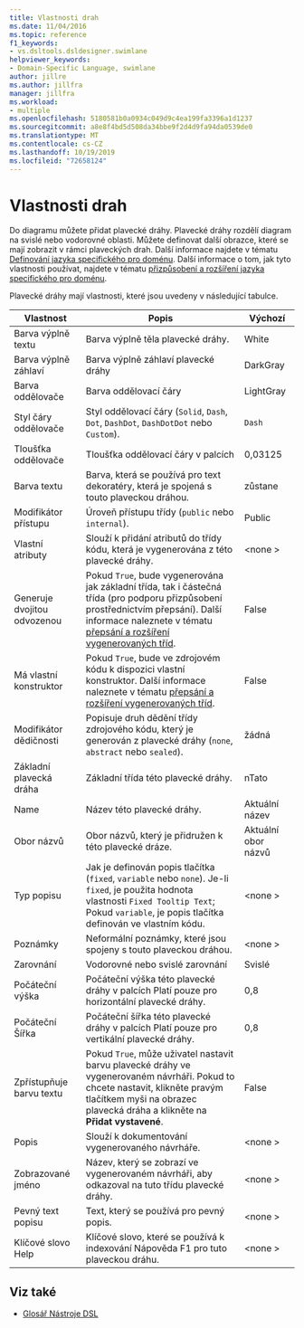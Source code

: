 ```yaml
---
title: Vlastnosti drah
ms.date: 11/04/2016
ms.topic: reference
f1_keywords:
- vs.dsltools.dsldesigner.swimlane
helpviewer_keywords:
- Domain-Specific Language, swimlane
author: jillre
ms.author: jillfra
manager: jillfra
ms.workload:
- multiple
ms.openlocfilehash: 5180581b0a0934c049d9c4ea199fa3396a1d1237
ms.sourcegitcommit: a8e8f4bd5d508da34bbe9f2d4d9fa94da0539de0
ms.translationtype: MT
ms.contentlocale: cs-CZ
ms.lasthandoff: 10/19/2019
ms.locfileid: "72658124"
---
```

# <a name="properties-of-swimlanes"></a>Vlastnosti drah
Do diagramu můžete přidat plavecké dráhy. Plavecké dráhy rozdělí diagram na svislé nebo vodorovné oblasti. Můžete definovat další obrazce, které se mají zobrazit v rámci plaveckých drah. Další informace najdete v tématu [Definování jazyka specifického pro doménu](../modeling/how-to-define-a-domain-specific-language.md). Další informace o tom, jak tyto vlastnosti používat, najdete v tématu [přizpůsobení a rozšíření jazyka specifického pro doménu](../modeling/customizing-and-extending-a-domain-specific-language.md).

 Plavecké dráhy mají vlastnosti, které jsou uvedeny v následující tabulce.

|Vlastnost|Popis|Výchozí|
|-|-|-|
|Barva výplně textu|Barva výplně těla plavecké dráhy.|White|
|Barva výplně záhlaví|Barva výplně záhlaví plavecké dráhy|DarkGray|
|Barva oddělovače|Barva oddělovací čáry|LightGray|
|Styl čáry oddělovače|Styl oddělovací čáry (`Solid`, `Dash`, `Dot`, `DashDot`, `DashDotDot` nebo `Custom`).|`Dash`|
|Tloušťka oddělovače|Tloušťka oddělovací čáry v palcích|0,03125|
|Barva textu|Barva, která se používá pro text dekoratéry, která je spojená s touto plaveckou dráhou.|zůstane|
|Modifikátor přístupu|Úroveň přístupu třídy (`public` nebo `internal`).|Public|
|Vlastní atributy|Slouží k přidání atributů do třídy kódu, která je vygenerována z této plavecké dráhy.|\<none >|
|Generuje dvojitou odvozenou|Pokud `True`, bude vygenerována jak základní třída, tak i částečná třída (pro podporu přizpůsobení prostřednictvím přepsání). Další informace naleznete v tématu [přepsání a rozšíření vygenerovaných tříd](../modeling/overriding-and-extending-the-generated-classes.md).|False|
|Má vlastní konstruktor|Pokud `True`, bude ve zdrojovém kódu k dispozici vlastní konstruktor. Další informace naleznete v tématu [přepsání a rozšíření vygenerovaných tříd](../modeling/overriding-and-extending-the-generated-classes.md).|False|
|Modifikátor dědičnosti|Popisuje druh dědění třídy zdrojového kódu, který je generován z plavecké dráhy (`none`, `abstract` nebo `sealed`).|žádná|
|Základní plavecká dráha|Základní třída této plavecké dráhy.|nTato|
|Name|Název této plavecké dráhy.|Aktuální název|
|Obor názvů|Obor názvů, který je přidružen k této plavecké dráze.|Aktuální obor názvů|
|Typ popisu|Jak je definován popis tlačítka (`fixed`, `variable` nebo `none`). Je-li `fixed`, je použita hodnota vlastnosti `Fixed Tooltip Text`; Pokud `variable`, je popis tlačítka definován ve vlastním kódu.|\<none >|
|Poznámky|Neformální poznámky, které jsou spojeny s touto plaveckou dráhou.|\<none >|
|Zarovnání|Vodorovné nebo svislé zarovnání|Svislé|
|Počáteční výška|Počáteční výška této plavecké dráhy v palcích Platí pouze pro horizontální plavecké dráhy.|0,8|
|Počáteční Šířka|Počáteční šířka této plavecké dráhy v palcích Platí pouze pro vertikální plavecké dráhy.|0,8|
|Zpřístupňuje barvu textu|Pokud `True`, může uživatel nastavit barvu plavecké dráhy ve vygenerovaném návrháři. Pokud to chcete nastavit, klikněte pravým tlačítkem myši na obrazec plavecká dráha a klikněte na **Přidat vystavené**.|False|
|Popis|Slouží k dokumentování vygenerovaného návrháře.|\<none >|
|Zobrazované jméno|Název, který se zobrazí ve vygenerovaném návrháři, aby odkazoval na tuto třídu plavecké dráhy.|\<none >|
|Pevný text popisu|Text, který se používá pro pevný popis.|\<none >|
|Klíčové slovo Help|Klíčové slovo, které se používá k indexování Nápověda F1 pro tuto plaveckou dráhu.|\<none >|

## <a name="see-also"></a>Viz také

- [Glosář Nástroje DSL](https://msdn.microsoft.com/ca5e84cb-a315-465c-be24-76aa3df276aa)
